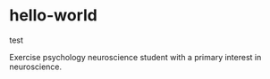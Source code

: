 # hello-world
test

Exercise psychology neuroscience student with a primary interest in neuroscience.
